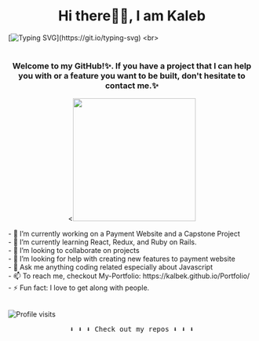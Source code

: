 <h1 align='center' style = 'margin-top:50px'>Hi there👋🏾, I am Kaleb</h1>

[![Typing SVG](https://readme-typing-svg.demolab.com?font=Fira+Code&size=40&pause=1000&center=true&vCenter=true&width=1000&height=52&lines=I+am+a+Software+Developer;Full+of+brilliant+ideas✨.;)](https://git.io/typing-svg)
<br>

<p align="center">
   <h1>
   </h2>
</p>

<h3 align='center'> Welcome to my GitHub!✨. If you have a project that I can help you with or a feature you want to be built, don't hesitate to contact me.✨ </h3>
 

<p align="center">
  <<img width="250" src="https://media.giphy.com/media/jIgXf4hgbHCeKiXpvt/giphy.gif">
   <!--img width="250" src="https://media.giphy.com/media/h6sAj4AxXB2DkewTZU/giphy.gif"-->
</p>

<div>
- 🔭 I’m currently working on a Payment Website and a Capstone Project<br>
- 🌱 I’m currently learning React, Redux, and Ruby on Rails. <br>
- 👯 I’m looking to collaborate on projects<br>
- 🤔 I’m looking for help with creating new features to payment website<br>
- 💬 Ask me anything coding related especially about Javascript<br>
- 📫 To reach me, checkout My-Portfolio: https://kalbek.github.io/Portfolio/<br>
- ⚡ Fun fact: I love to get along with people.
</div>
<br>
<p align="left"> <img src="https://komarev.com/ghpvc/?username=kalbek&label=Profile%20views&color=0e75b6&style=flat" alt="Profile visits" /> </p>

<p align="center"><samp>
⬇️ ⬇️ ⬇️ Check out my repos ⬇️ ⬇️ ⬇️  
  </samp>
</p>

 
